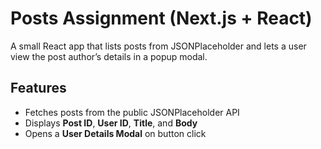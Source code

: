 # Posts Assignment (Next.js + React)
A small React app that lists posts from JSONPlaceholder and lets a user view the post author’s details in a popup modal.

## Features
- Fetches posts from the public JSONPlaceholder API  
- Displays **Post ID**, **User ID**, **Title**, and **Body**  
- Opens a **User Details Modal** on button click 

